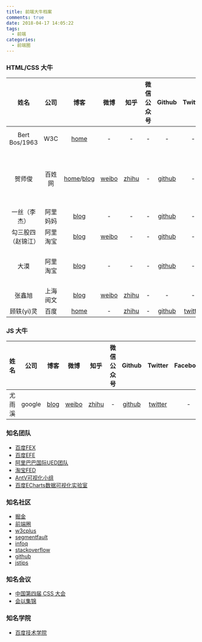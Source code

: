 ```yaml
---
title: 前端大牛档案
comments: true
date: 2018-04-17 14:05:22
tags:
  - 前端
categories:
  - 前端圈
---
```


### HTML/CSS 大牛
<!-- more -->

| 姓名 | 公司 |  博客 | 微博 | 知乎 | 微信公众号 | Github | Twitter | Facebook | 代表作 |
|     :---:     |    :---:  |  :---:  | :---: | :---:  | :---:       | :---:    | :---:     | :---:      | :---:    |
| Bert Bos/1963 |  W3C | [home](https://www.w3.org/People/Bos/) | - | - | - | - | - | - | [Cascading Style Sheets](https://www.w3.org/Style/LieBos3e/) |
| 贺师俊 | 百姓网 | [home](http://johnhax.net/)/[blog](http://hax.iteye.com/) | [weibo](https://weibo.com/haxy) | [zhihu](https://www.zhihu.com/people/he-shi-jun/activities) | - | [github](https://github.com/hax) | - | - | HTML纯化论者+CSS理想主义者+JavaScript改革派+REST信徒 |
| 一丝（李杰）| 阿里妈妈 | [blog](https://github.com/yisibl/blog/issues) | - | - | - | [github](https://github.com/yisibl) | - | - | - |
| 勾三股四（赵锦江）| 阿里淘宝 | [blog](http://jiongks.name/) | [weibo](https://weibo.com/mx006) | - | - | [github](https://github.com/jinjiang/) | - | - | - |
| 大漠 | 阿里淘宝 | [blog](https://www.w3cplus.com/) | - | - | - | [github](https://github.com/airen) | - | [facebook](https://www.facebook.com/w3cplus) | [《图解CSS3：核心技术与案例实战》](https://www.w3cplus.com/book-comment.html)
| 张鑫旭 | 上海阅文 | [blog](http://www.zhangxinxu.com/) | [weibo](https://weibo.com/zhangxinxu) | [zhihu](https://www.zhihu.com/people/iamzhangxinxu/activities) | - | - | - | - | [《CSS世界》](http://www.cssworld.cn/) |
| 顾轶(yi)灵 | 百度 | [home](https://justineo.github.io/) | - | [zhihu](https://www.zhihu.com/people/justineo/activities) | - | [github](https://github.com/Justineo) | [twitter](https://twitter.com/_justineo) | - | - |


### JS 大牛

| 姓名 | 公司 |  博客 | 微博 | 知乎 | 微信公众号 | Github | Twitter | Facebook | 代表作 |
|     :---:     |    :---:  |  :---:  | :---: | :---:  | :---:       | :---:    | :---:     | :---:      | :---:    |
| 尤雨溪 | google | [blog](http://blog.evanyou.me/) | [weibo](https://weibo.com/arttechdesign) | [zhihu](https://www.zhihu.com/people/evanyou/activities) | - | [github](https://github.com/yyx990803) | [twitter](https://twitter.com/youyuxi) | - | [vuejs](https://vuejs.org/) |


### 知名团队
- [百度FEX](http://fex.baidu.com/)
- [百度EFE](http://efe.baidu.com/)
- [阿里巴巴国际UED团队](http://www.aliued.com/)
- [淘宝FED](http://taobaofed.org/)
- [AntV可视化小组](https://antv.alipay.com/zh-cn/index.html#)
- [百度ECharts数据可视化实验室](http://vis.baidu.com/?fr=echarts)

### 知名社区
- [掘金](https://juejin.im/timeline)
- [前端圈](https://www.fequan.com/)
- [w3cplus](https://www.w3cplus.com/)
- [segmentfault](https://segmentfault.com/)
- [infoq](http://www.infoq.com/cn)
- [stackoverflow](https://stackoverflow.com/)
- [github](https://github.com/)
- [jstips](http://www.jstips.co/)

### 知名会议
- [中国第四届 CSS 大会](https://css.w3ctech.com/)
- [会以集锦](https://fequan.com/)

### 知名学院
- [百度技术学院](http://bit.baidu.com/?fr=echarts)
